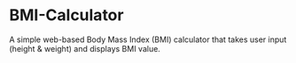 # BMI-Calculator
A simple web-based Body Mass Index (BMI) calculator that takes user input (height &amp; weight) and displays BMI value.
